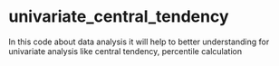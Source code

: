 # univariate_central_tendency
In this code about data analysis
it will help to better understanding for univariate analysis
like central tendency, percentile calculation
